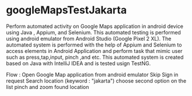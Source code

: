 # googleMapsTestJakarta

Perform automated activity on Google Maps application in android device using Java , Appium, and Selenium. This automated testing is performed using android
emulator from Android Studio (Google Pixel 2 XL). The automated system is performed with the help of Appium and Selenium to access elements in Android Application
and perform task that mimic user such as press,tap,input, pinch ,and etc. This automated system is created based on Java with IntelliJ IDEA and is tested usign
TestNG.

Flow : 
Open Google Map application from android emulator
Skip Sign in request
Search location (keyword : "jakarta")
choose second option on the list
pinch and zoom found location
